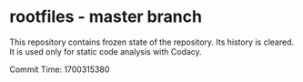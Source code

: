 # rootfiles - master branch

This repository contains frozen state of the repository.
Its history is cleared. It is used only for static code
analysis with Codacy.

Commit Time: 1700315380